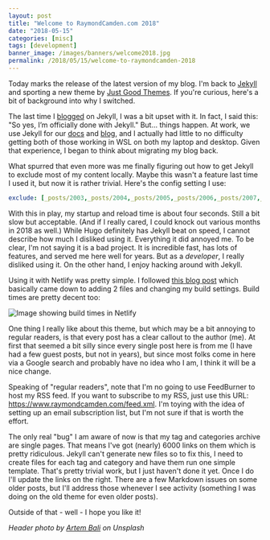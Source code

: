 ```yaml
---
layout: post
title: "Welcome to RaymondCamden.com 2018"
date: "2018-05-15"
categories: [misc]
tags: [development]
banner_image: /images/banners/welcome2018.jpg
permalink: /2018/05/15/welcome-to-raymondcamden-2018
---
```


Today marks the release of the latest version of my blog. I'm back to [Jekyll](https://jekyllrb.com/) and sporting a new theme by [Just Good Themes](http://justgoodthemes.com/). If you're curious, here's a bit of background into why I switched.

The last time I [blogged](https://www.raymondcamden.com/2018/02/12/installing-jekyll-on-windows/) on Jekyll, I was a bit upset with it. In fact, I said this: "So yes, I’m officially done with Jekyll." But... things happen. At work, we use Jekyll for our [docs](https://goextend.io/docs) and [blog](https://goextend.io/blog), and I actually had little to no difficulty getting both of those working in WSL on both my laptop and desktop. Given that experience, I began to think about migrating my blog back. 

What spurred that even more was me finally figuring out how to get Jekyll to exclude most of my content locally. Maybe this wasn't a feature last time I used it, but now it is rather trivial. Here's the config setting I use:

```yaml
exclude: [_posts/2003,_posts/2004,_posts/2005,_posts/2006,_posts/2007,_posts/2008,_posts/2009,_posts/2010,_posts/2011,_posts/2012,_posts/2013,_posts/2014,_posts/2015,_posts/2016,_posts/2017]
```

With this in play, my startup and reload time is about four seconds. Still a bit slow but acceptable. (And if I really cared, I could knock out various months in 2018 as well.) While Hugo definitely has Jekyll beat on speed, I cannot describe how much I disliked using it. Everything it did annoyed me. To be clear, I'm not saying it is a bad project. It is incredible fast, has lots of features, and served me here well for years. But as a *developer*, I really disliked using it. On the other hand, I enjoy hacking around with Jekyll. 

Using it with Netlify was pretty simple. I followed [this blog post](https://www.netlify.com/blog/2017/05/11/migrating-your-jekyll-site-to-netlify/) which basically came down to adding 2 files and changing my build settings. Build times are pretty decent too:

![Image showing build times in Netlify](https://static.raymondcamden.com/images/2018/05/netlifybuilds.png)

One thing I really like about this theme, but which may be a bit annoying to regular readers, is that every post has a clear callout to the author (me). At first that seemed a bit silly since every single post here is from me (I have had a few guest posts, but not in years), but since most folks come in here via a Google search and probably have no idea who I am, I think it will be a nice change.

Speaking of "regular readers", note that I'm no going to use FeedBurner to host my RSS feed. If you want to subscribe to my RSS, just use this URL: https://www.raymondcamden.com/feed.xml. I'm toying with the idea of setting up an email subscription list, but I'm not sure if that is worth the effort.

The only real "bug" I am aware of now is that my tag and categories archive are single pages. That means I've got (nearly) 6000 links on them which is pretty ridiculous. Jekyll can't generate new files so to fix this, I need to create files for each tag and category and have them run one simple template. That's pretty trivial work, but I just haven't done it yet. Once I do I'll update the links on the right. There are a few Markdown issues on some older posts, but I'll address those whenever I see activity (something I was doing on the old theme for even older posts).

Outside of that - well - I hope you like it!

<i>Header photo by <a href="https://unsplash.com/photos/Ig4UvpKDyMg?utm_source=unsplash&utm_medium=referral&utm_content=creditCopyText">Artem Bali</a> on Unsplash</i>